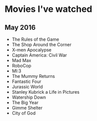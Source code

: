 # Movies I've watched

## May 2016

- The Rules of the Game
- The Shop Around the Corner
- X-men Apocalypse
- Captain America: Civil War
- Mad Max
- RoboCop
- MI:3
- The Mummy Returns
- Fantastic Four
- Jurassic World
- Stanley Kubrick a Life in Pictures
- Watership Down
- The Big Year
- Gimme Shelter
- City of God